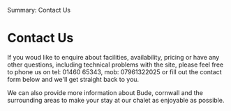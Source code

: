 Summary: Contact Us

# Contact Us

If you woud like to enquire about facilities, availability, pricing or have any other questions, including technical problems with the site, please feel free to phone us on tel: 01460 65343, mob: 07961322025 or fill out the contact form below and we'll get straight back to you.

We can also provide more information about Bude, cornwall and the surrounding areas to make your stay at our chalet as enjoyable as possible.